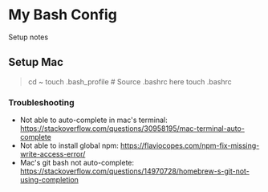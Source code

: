 # My Bash Config

Setup notes

## Setup Mac

> cd ~
> touch .bash_profile # Source .bashrc here
> touch .bashrc

### Troubleshooting

- Not able to auto-complete in mac's terminal: https://stackoverflow.com/questions/30958195/mac-terminal-auto-complete
- Not able to install global npm: https://flaviocopes.com/npm-fix-missing-write-access-error/
- Mac's git bash not auto-complete: https://stackoverflow.com/questions/14970728/homebrew-s-git-not-using-completion
